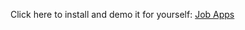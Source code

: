  Click here to install and demo it for yourself: [Job Apps](https://github.com/JacktheLander/Job-Manager/releases/download/JobsAppManager/Job_Apps.exe)
